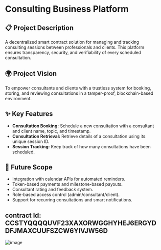 # Consulting Business Platform

## 📋 Project Description
A decentralized smart contract solution for managing and tracking consulting sessions between professionals and clients. This platform ensures transparency, security, and verifiability of every scheduled consultation.

## 🌍 Project Vision
To empower consultants and clients with a trustless system for booking, storing, and reviewing consultations in a tamper-proof, blockchain-based environment.

## ✨ Key Features
- **Consultation Booking:** Schedule a new consultation with a consultant and client name, topic, and timestamp.
- **Consultation Retrieval:** Retrieve details of a consultation using its unique session ID.
- **Session Tracking:** Keep track of how many consultations have been scheduled.

## 🚀 Future Scope
- Integration with calendar APIs for automated reminders.
- Token-based payments and milestone-based payouts.
- Consultant rating and feedback system.
- Role-based access control (admin/consultant/client).
- Support for recurring consultations and smart notifications.
## contract Id: CCSTYQQQQUVF23XAXORWGGHYHEJ6ERGYDDFJMAXCUUFSZCW6YIVJW56D
![image](https://github.com/user-attachments/assets/8ef61dda-529f-46d1-8a11-e43656f15cb2)


